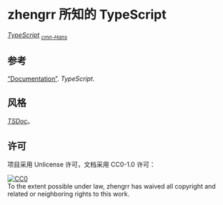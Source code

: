 # zhengrr 所知的 TypeScript

[*TypeScript*](https://www.typescriptlang.org/) <sub>
    [*cmn-Hans*](https://www.tslang.cn/) </sub>

## 参考

[“Documentation”](https://typescriptlang.org/docs/home.html). *TypeScript*.

## 风格

[*TSDoc*](https://github.com/Microsoft/tsdoc)。

## 许可

项目采用 Unlicense 许可，文档采用 CC0-1.0 许可：

<p xmlns:dct="https://purl.org/dc/terms/">
  <a rel="license"
     href="https://creativecommons.org/publicdomain/zero/1.0/">
    <img src="https://licensebuttons.net/p/zero/1.0/88x31.png" style="border-style: none;" alt="CC0" />
  </a>
  <br />
  To the extent possible under law,
  <span resource="[_:publisher]" rel="dct:publisher">
    <span property="dct:title">zhengrr</span></span>
  has waived all copyright and related or neighboring rights to this work.
</p>
